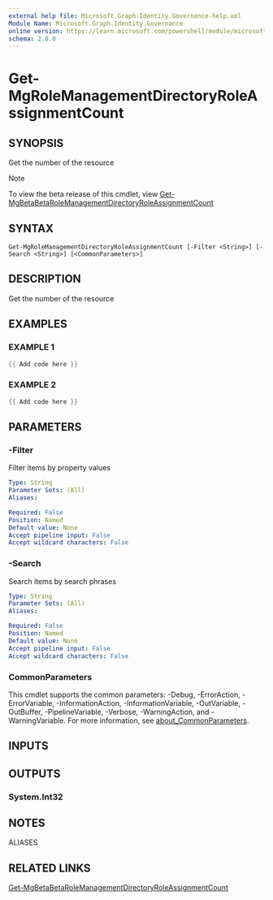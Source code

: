 ```yaml
---
external help file: Microsoft.Graph.Identity.Governance-help.xml
Module Name: Microsoft.Graph.Identity.Governance
online version: https://learn.microsoft.com/powershell/module/microsoft.graph.identity.governance/get-mgrolemanagementdirectoryroleassignmentcount
schema: 2.0.0
---
```


# Get-MgRoleManagementDirectoryRoleAssignmentCount

## SYNOPSIS
Get the number of the resource

> [!NOTE]
> To view the beta release of this cmdlet, view [Get-MgBetaBetaRoleManagementDirectoryRoleAssignmentCount](/powershell/module/Microsoft.Graph.Beta.Identity.Governance/Get-MgBetaRoleManagementDirectoryRoleAssignmentCount?view=graph-powershell-beta)

## SYNTAX

```
Get-MgRoleManagementDirectoryRoleAssignmentCount [-Filter <String>] [-Search <String>] [<CommonParameters>]
```

## DESCRIPTION
Get the number of the resource

## EXAMPLES

### EXAMPLE 1
```powershell
{{ Add code here }}
```

### EXAMPLE 2
```powershell
{{ Add code here }}
```

## PARAMETERS

### -Filter
Filter items by property values

```yaml
Type: String
Parameter Sets: (All)
Aliases:

Required: False
Position: Named
Default value: None
Accept pipeline input: False
Accept wildcard characters: False
```

### -Search
Search items by search phrases

```yaml
Type: String
Parameter Sets: (All)
Aliases:

Required: False
Position: Named
Default value: None
Accept pipeline input: False
Accept wildcard characters: False
```

### CommonParameters
This cmdlet supports the common parameters: -Debug, -ErrorAction, -ErrorVariable, -InformationAction, -InformationVariable, -OutVariable, -OutBuffer, -PipelineVariable, -Verbose, -WarningAction, and -WarningVariable. For more information, see [about_CommonParameters](http://go.microsoft.com/fwlink/?LinkID=113216).

## INPUTS

## OUTPUTS

### System.Int32
## NOTES

ALIASES

## RELATED LINKS
[Get-MgBetaBetaRoleManagementDirectoryRoleAssignmentCount](/powershell/module/Microsoft.Graph.Beta.Identity.Governance/Get-MgBetaRoleManagementDirectoryRoleAssignmentCount?view=graph-powershell-beta)
